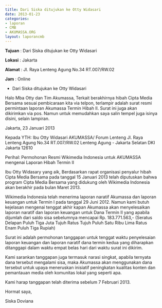 ```yaml
---
title: Dari Siska ditujukan ke Otty Widasari
date: 2013-01-23
categories:
- laporan
- CMB
- AKUMASSA.ORG
layout: laporancmb
---
```


**Tujuan** :	Dari Siska ditujukan ke Otty Widasari
	
**Lokasi** :	Jakarta 
	
**Alamat** : 	Jl. Raya Lenteng Agung No.34 RT.007/RW.02
	
**Jam** :	Online

* Dari Siska ditujukan ke Otty Widasari

Halo Mba Otty dan Tim Akumassa,
Terkait berakhirnya hibah Cipta Media Bersama sesuai pembicaraan kita via telpon, terlampir adalah surat resmi permintaan laporan Akumassa Termin Hibah II.
Surat ini juga akan dikirimkan via pos. Namun untuk memudahkan saya salin tempel juga isinya disini, selain lampiran.

 Jakarta, 23 Januari 2013

 Kepada YTH:
 Ibu Otty Widasari
 AKUMASSA/ Forum Lenteng
 Jl. Raya Lenteng Agung No.34 RT.007/RW.02
 Lenteng Agung - Jakarta Selatan
 DKI Jakarta 12610

 Perihal: Permohonan Resmi Wikimedia Indonesia untuk AKUMASSA mengenai Laporan Hibah Termin II

 Ibu Otty Widasary yang aik,
 Berdasarkan rapat organisasi penyalur hibah Cipta Media Bersama pada tanggal 15 Januari 2013 
 telah diputuskan bahwa program Cipta Media Bersama yang didukung oleh Wikimedia Indonesia akan berakhir pada
 bulan Maret 2013.

 Wikimedia Indonesia telah menerima laporan naratif Akumassa dan laporan keuangan untuk Termin I pada tanggal 29 Juni 2012. 
 Namun kami butuh kejelasan mengenai tenggat akhir kapan Akumassa akan menyelesaikan laporan naratif dan laporan keuangan untuk 
 Dana Termin II yang apabila dijumlah dari saldo sisa sebelumnya mencapai Rp. 183.771.563,- (Seratus Delapan Puluh Tiga Juta 
 Tujuh Ratus Tujuh Puluh Satu Ribu Lima Ratus Enam Puluh Tiga Rupiah)

 Surat ini adalah permohonan tanggapan untuk tenggat waktu penyelesaian laporan keuangan dan laporan naratif dana termin kedua 
 yang diharapkan ditanggapi dalam waktu empat belas hari dari waktu surat ini dikirim.

 Kami sarankan tanggapan juga termasuk narasi singkat, apabila ternyata dana tersebut mengalami sisa, maka Akumassa akan 
 menggunakan dana tersebut untuk upaya meneruskan inisiatif peningkatan kualitas konten dan pemantauan media oleh komunitas lokal 
 yang seperti apa.

 Kami harap tanggapan telah diterima sebelum 7 Februari 2013.

 Hormat saya,
 
 Siska Doviana
